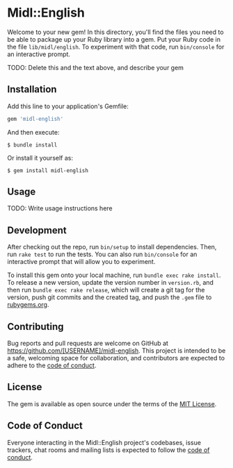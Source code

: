 # Midl::English

Welcome to your new gem! In this directory, you'll find the files you need to be able to package up your Ruby library into a gem. Put your Ruby code in the file `lib/midl/english`. To experiment with that code, run `bin/console` for an interactive prompt.

TODO: Delete this and the text above, and describe your gem

## Installation

Add this line to your application's Gemfile:

```ruby
gem 'midl-english'
```

And then execute:

    $ bundle install

Or install it yourself as:

    $ gem install midl-english

## Usage

TODO: Write usage instructions here

## Development

After checking out the repo, run `bin/setup` to install dependencies. Then, run `rake test` to run the tests. You can also run `bin/console` for an interactive prompt that will allow you to experiment.

To install this gem onto your local machine, run `bundle exec rake install`. To release a new version, update the version number in `version.rb`, and then run `bundle exec rake release`, which will create a git tag for the version, push git commits and the created tag, and push the `.gem` file to [rubygems.org](https://rubygems.org).

## Contributing

Bug reports and pull requests are welcome on GitHub at https://github.com/[USERNAME]/midl-english. This project is intended to be a safe, welcoming space for collaboration, and contributors are expected to adhere to the [code of conduct](https://github.com/[USERNAME]/midl-english/blob/main/CODE_OF_CONDUCT.md).

## License

The gem is available as open source under the terms of the [MIT License](https://opensource.org/licenses/MIT).

## Code of Conduct

Everyone interacting in the Midl::English project's codebases, issue trackers, chat rooms and mailing lists is expected to follow the [code of conduct](https://github.com/[USERNAME]/midl-english/blob/main/CODE_OF_CONDUCT.md).
